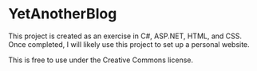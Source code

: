 # YetAnotherBlog

This project is created as an exercise in C#, ASP.NET, HTML, and CSS. Once completed, I will likely use this project to set up a personal website.

This is free to use under the Creative Commons license.